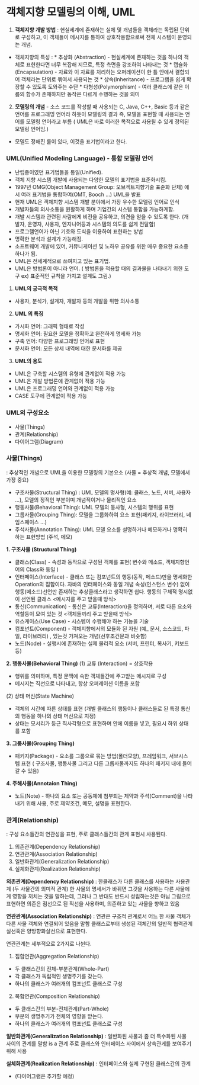 객체지향 모델링의 이해, UML
===


1. **객체지향 개발 방법** : 현실세계에 존재하는 실체 및 개념들을 객체라는 독립된 단위로 구성하고, 이 객체들이 메시지를 통하여 상호작용함으로써 전체 시스템이 운영되는 개념.

- 객체지향의 특성 :
       * 추상화 (Abstraction) - 현실세계에 존재하는 것을 하나의 객체로 표현한다면 너무 복잡해 지므로, 특정 측면을 강조하여 나타내는 것
       * 캡슐화 (Encapsulation) - 자료와 이 자료를 처리하는 오퍼레이션이 한 틀 안에서 결합되어 객체라는 단위로 묶여서 사용되는 것
       * 상속(Inheritance) - 프로그램을 쉽게 확장할 수 있도록 도와주는 수단
       * 다형성(Polymorphism) - 여러 클래스에 같은 이름의 함수가 존재하지만 동작은 다르게 수행하는 것을 의미

2. **모델링의 개념** - 소스 코드를 작성할 때 사용되는 C, Java, C++, Basic 등과 같은 언어를 프로그래밍 언어라 하듯이 모델링의 결과 즉, 모델을 표현할 때 사용되는 언어를 모델링 언어라고 부름 ( UML은 바로 이러한 목적으로 사용될 수 있게 정의된 모델링 언어임.)
 * 모델도 정해진 룰이 있다, 이것을 표기법이라고 한다.

### UML(Unified Modeling Language) - 통합 모델링 언어

 - 난립중이였던 표기법들을 통일(Unified).
 - 객체 지향 시스템 개발에 사용되는 다양한 모델의 표기법을 표준화시킴.
 - 1997년 OMG(Object Management Group: 오브젝트지향기술 표준화 단체) 에서 여러 표기법을 통합하여(OMT, Booch ...) UML을 발표
 - 현재 UML은 객체지향 시스템 개발 분야에서 가장 우수한 모델링 언어로 인식
 - 개발자들의 의사소통을 원활하게 하며 기업간의 시스템 통합을 가능하게함.
 - 개발 시스템과 관련된 사람에게 비전을 공유하고, 의견을 얻을 수 있도록 한다. (개발자, 운영자, 사용자, 엔지니어등과 시스템의 의도를 쉽게 전달함)
 - 프로그램언어가 아닌 기호와 도식을 이용하여 표현하는 방법
 - 명확한 분석과 설계가 가능해짐.
 - 소프트웨어 개발에 있어, 커뮤니케이션 및 노하우 공유를 위한 매우 중요한 요소중 하나가 됨.
 - UML은 전세계적으로 쓰여지고 있는 표기법.
 - UML은 방법론이 아니라 언어. ( 방법론을 적용할 때의 결과물을 나타내기 위한 도구 ex) 표준적인 규칙을 가지고 설계도 그림.)

1. **UML의 궁극적 목적**
 - 사용자, 분석가, 설계자, 개발자 등의 개발을 위한 의사소통

2. **UML 의 특징**
- 가시화 언어: 그래픽 형태로 작성
- 명세화 언어: 필요한 모델을 정확하고 완전하게 명세화 가능
- 구축 언어: 다양한 프로그래밍 언어로 표현
- 문서화 언어: 모든 상세 내역에 대한 문서화를 제공

3. **UML의 용도**
- UML은 구축할 시스템의 유형에 관계없이 적용 가능
- UML은 개발 방법론에 관계없이 적용 가능
- UML은 프로그래밍 언어와 관계없이 적용 가능
- CASE 도구에 관계없이 적용 가능

### UML의 구성요소


* 사물(Things)
* 관계(Relationship)
* 다이어그램(Diagram)


### 사물(Things)
: 추상적인 개념으로 UML을 이용한 모델링의 기본요소 (사물 = 추상적 개념, 모델에서 가장 중요)
- 구조사물(Structural Thing) : UML 모델의 명사형(예: 클래스, 노드, 서버, 사용자 ...), 모델의 정적인 부분이며 개념적이거나 물리적인 요소
- 행동사물(Behavioral Thing): UML 모델의 동사형, 시스템의 행위를 표현
- 그룹사물(Grouping Thing): 모델을 그룹화하여 요소 표현(패키지, 라이브러리, 네임스페이스 ...)
- 주석사물(Annotation Thing): UML 모델 요소를 설명하거나 메모하거나 명확히 하는 표현방법 (주석, 메모)

**1. 구조사물 (Structural Thing)**
 - 클래스(Class) - 속성과 동작으로 구성된 객체를 표현( 변수와 메소드, 객체지향언어의 Class와 동일 )
 - 인터페이스(Interface) - 클래스 또는 컴포넌트의 행동(동작, 메소드)만을 명세화한 Operation의 집합이다. 자바의 인터페이스와 동일 개념 속성(인스턴스 변수) 없이 행동(메소드)선언만 존재하는 추상클래스라고 생각하면 쉽다. 행동의 구체적 명시없이 선언된 클래스 <메시지를 주고 받을때 방식>
 - 통신(Communication) - 통신은 교류(Interaction)을 정의하며, 서로 다른 요소와 역할등이 모여 있는 것 <객체들끼리 주고 받을때 방식>
 - 유스케이스(Use Case) - 시스템이 수행해야 하는 기능을 기술
 - 컴포넌트(Component) - 객체지향에서의 모듈화 된 자원 (예_ 문서, 소스코드, 파일, 라이브러리) , 있는것 가져오는 개념(선후조건문과 비슷함)
 - 노드(Node) - 실행시에 존재하는 실제 물리적 요소 (서버, 프린터, 복사기, 키보드 등)

 **2. 행동사물(Behavioral Thing)**
(1) 교류 (Interaction) = 상호작용
 - 행위를 의미하며, 특정 문맥에 속한 객체들간에 주고받는 메시지로 구성
 - 메시지는 직선으로 나타내고, 항상 오퍼레이션 이름을 포함

 (2) 상태 머신(State Machine)
 - 객체의 시간에 따른 상태를 표현 (개별 클래스의 행동이나 클래스들로 된 특정 통신의 행동을 하나의 상태 머신으로 지정)
 - 상태는 모서리가 둥근 직사각형으로 표현하며 안에 이름을 넣고, 필요시 하위 상태를 포함

**3. 그룹사물(Grouping Thing)**
- 패키지(Package) - 요소를 그룹으로 묶는 방법(폴더모양), 프레임워크, 서브시스템 표현 ( 구조사물, 행동사물 그리고 다른 그룹사물까지도 하나의 패키지    내에 들어갈 수 있음)

**4. 주해사물(Annotaion Thing)**
- 노트(Note) - 하나의 요소 또는 공동체에 첨부되는 제약과 주석(Comment)을 나타내기 위해 사용, 주로 제약조건, 메모, 설명을 표현한다.

### 관계(Relationship)
: 구성 요소들간의 연관성을 표현, 주로 클래스들간의 관계 표현시 사용된다.
1. 의존관계(Dependency Relationship)
2. 연관관계(Association Relationship)
3. 일반화관계(Generalization Relationship)
4. 실체화관계(Realization Relationship)


**의존관계(Dependency Relationship)**
:   한클래스가 다른 클래스를 사용하는 사용관계 (두 사물간의 의미적 관계)
    한 사물의 명세서가 바뀌면 그것을 사용하는 다른 사물에게 영향을 끼치는 것을 말하는데, 그러나 그 반대도 반드시 성립하는것은 아님
    그림으로 표현하면 의존은 점선으로 된 직선을 사용하며, 의존하고 있는 사물을 향하고 있음


**연관관계(Association Relationship)**
:  연관은 구조적 관계로서 어느 한 사물 객체가 다른 사물 객체와 연결되어 있음을 말함
   클래스로부터 생성된 객체간의 일반적 협력관계
   실선혹은 양방향화살선으로 표현한다.

 연관관계는 세부적으로 2가지로 나뉜다.
1. 집합연관(Aggregation Relationship)
 - 두 클래스간의 전체-부분관계(Whole-Part)
 - 각 클래스가 독립적인 생명주기를 갖는다.
 - 하나의 클래스가 여러개의 컴포넌트 클래스로 구성

2. 복합연관(Composition Relationship)
 - 두 클래스간의 부분-전체관계(Part-Whole)
 - 부분의 생명주기가 전체의 영향을 받는다.
 - 하나의 클래스가 여러개의 컴포넌트 클래스로 구성

 **일반화관계(Generalization Relationship)**
: 일반화된 사물과 좀 더 특수화된 사물 사이의 관계를 말함
  is a 관계
  주로 클래스와 인터페이스 사이에서 상속관게를 보여주기위해 사용


**실체화관계(Realization Relationship)**
: 인터페이스와 실제 구현된 클래스간의 관계



- (다이어그램은 추가할 예정)
